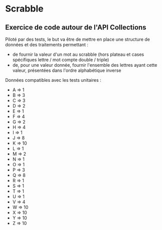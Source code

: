 # Scrabble

## Exercice de code autour de l'API Collections

Piloté par des tests, le but va être de mettre en place une structure de données et des traitements permettant :
- de fournir la valeur d'un mot au scrabble (hors plateau et cases spécifiques lettre / mot compte double / triple)
- de, pour une valeur donnée, fournir l'ensemble des lettres ayant cette valeur, présentées dans l'ordre alphabétique inverse

Données compatibles avec les tests unitaires : 

- A => 1
- B => 3
- C => 3
- D => 2
- E => 1
- F => 4
- G => 2
- H => 4
- I => 1
- J => 8
- K => 10
- L => 1
- M => 2
- N => 1
- O => 1
- P => 3
- Q => 8
- R => 1
- S => 1
- T => 1
- U => 1
- V => 4
- W => 10
- X => 10
- Y => 10
- Z => 10
